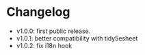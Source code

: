 # Changelog

- v1.0.0: first public release.
- v1.0.1: better compatibility with tidy5esheet
- v1.0.2: fix i18n hook
